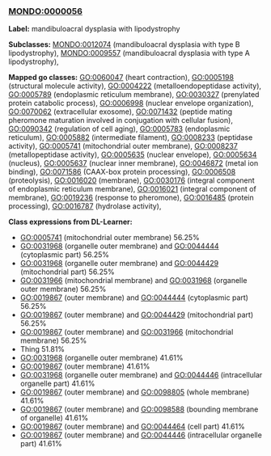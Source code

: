 
### [MONDO:0000056](http://purl.obolibrary.org/obo/MONDO_0000056)
**Label:** mandibuloacral dysplasia with lipodystrophy

**Subclasses:** [MONDO:0012074](http://purl.obolibrary.org/obo/MONDO_0012074) (mandibuloacral dysplasia with type B lipodystrophy), [MONDO:0009557](http://purl.obolibrary.org/obo/MONDO_0009557) (mandibuloacral dysplasia with type A lipodystrophy), 

**Mapped go classes:** [GO:0060047](http://purl.obolibrary.org/obo/GO_0060047) (heart contraction), [GO:0005198](http://purl.obolibrary.org/obo/GO_0005198) (structural molecule activity), [GO:0004222](http://purl.obolibrary.org/obo/GO_0004222) (metalloendopeptidase activity), [GO:0005789](http://purl.obolibrary.org/obo/GO_0005789) (endoplasmic reticulum membrane), [GO:0030327](http://purl.obolibrary.org/obo/GO_0030327) (prenylated protein catabolic process), [GO:0006998](http://purl.obolibrary.org/obo/GO_0006998) (nuclear envelope organization), [GO:0070062](http://purl.obolibrary.org/obo/GO_0070062) (extracellular exosome), [GO:0071432](http://purl.obolibrary.org/obo/GO_0071432) (peptide mating pheromone maturation involved in conjugation with cellular fusion), [GO:0090342](http://purl.obolibrary.org/obo/GO_0090342) (regulation of cell aging), [GO:0005783](http://purl.obolibrary.org/obo/GO_0005783) (endoplasmic reticulum), [GO:0005882](http://purl.obolibrary.org/obo/GO_0005882) (intermediate filament), [GO:0008233](http://purl.obolibrary.org/obo/GO_0008233) (peptidase activity), [GO:0005741](http://purl.obolibrary.org/obo/GO_0005741) (mitochondrial outer membrane), [GO:0008237](http://purl.obolibrary.org/obo/GO_0008237) (metallopeptidase activity), [GO:0005635](http://purl.obolibrary.org/obo/GO_0005635) (nuclear envelope), [GO:0005634](http://purl.obolibrary.org/obo/GO_0005634) (nucleus), [GO:0005637](http://purl.obolibrary.org/obo/GO_0005637) (nuclear inner membrane), [GO:0046872](http://purl.obolibrary.org/obo/GO_0046872) (metal ion binding), [GO:0071586](http://purl.obolibrary.org/obo/GO_0071586) (CAAX-box protein processing), [GO:0006508](http://purl.obolibrary.org/obo/GO_0006508) (proteolysis), [GO:0016020](http://purl.obolibrary.org/obo/GO_0016020) (membrane), [GO:0030176](http://purl.obolibrary.org/obo/GO_0030176) (integral component of endoplasmic reticulum membrane), [GO:0016021](http://purl.obolibrary.org/obo/GO_0016021) (integral component of membrane), [GO:0019236](http://purl.obolibrary.org/obo/GO_0019236) (response to pheromone), [GO:0016485](http://purl.obolibrary.org/obo/GO_0016485) (protein processing), [GO:0016787](http://purl.obolibrary.org/obo/GO_0016787) (hydrolase activity), 

**Class expressions from DL-Learner:**

- [GO:0005741](http://purl.obolibrary.org/obo/GO_0005741) (mitochondrial outer membrane) 56.25%
- [GO:0031968](http://purl.obolibrary.org/obo/GO_0031968) (organelle outer membrane) and [GO:0044444](http://purl.obolibrary.org/obo/GO_0044444) (cytoplasmic part) 56.25%
- [GO:0031968](http://purl.obolibrary.org/obo/GO_0031968) (organelle outer membrane) and [GO:0044429](http://purl.obolibrary.org/obo/GO_0044429) (mitochondrial part) 56.25%
- [GO:0031966](http://purl.obolibrary.org/obo/GO_0031966) (mitochondrial membrane) and [GO:0031968](http://purl.obolibrary.org/obo/GO_0031968) (organelle outer membrane) 56.25%
- [GO:0019867](http://purl.obolibrary.org/obo/GO_0019867) (outer membrane) and [GO:0044444](http://purl.obolibrary.org/obo/GO_0044444) (cytoplasmic part) 56.25%
- [GO:0019867](http://purl.obolibrary.org/obo/GO_0019867) (outer membrane) and [GO:0044429](http://purl.obolibrary.org/obo/GO_0044429) (mitochondrial part) 56.25%
- [GO:0019867](http://purl.obolibrary.org/obo/GO_0019867) (outer membrane) and [GO:0031966](http://purl.obolibrary.org/obo/GO_0031966) (mitochondrial membrane) 56.25%
- Thing 51.81%
- [GO:0031968](http://purl.obolibrary.org/obo/GO_0031968) (organelle outer membrane) 41.61%
- [GO:0019867](http://purl.obolibrary.org/obo/GO_0019867) (outer membrane) 41.61%
- [GO:0031968](http://purl.obolibrary.org/obo/GO_0031968) (organelle outer membrane) and [GO:0044446](http://purl.obolibrary.org/obo/GO_0044446) (intracellular organelle part) 41.61%
- [GO:0019867](http://purl.obolibrary.org/obo/GO_0019867) (outer membrane) and [GO:0098805](http://purl.obolibrary.org/obo/GO_0098805) (whole membrane) 41.61%
- [GO:0019867](http://purl.obolibrary.org/obo/GO_0019867) (outer membrane) and [GO:0098588](http://purl.obolibrary.org/obo/GO_0098588) (bounding membrane of organelle) 41.61%
- [GO:0019867](http://purl.obolibrary.org/obo/GO_0019867) (outer membrane) and [GO:0044464](http://purl.obolibrary.org/obo/GO_0044464) (cell part) 41.61%
- [GO:0019867](http://purl.obolibrary.org/obo/GO_0019867) (outer membrane) and [GO:0044446](http://purl.obolibrary.org/obo/GO_0044446) (intracellular organelle part) 41.61%


